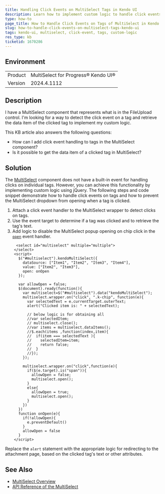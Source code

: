 ```yaml
---
title: Handling Click Events on MultiSelect Tags in Kendo UI
description: Learn how to implement custom logic to handle click events on tags within the MultiSelect component for Kendo UI.
type: how-to
page_title: How to Handle Click Events on Tags of MultiSelect in Kendo UI
slug: how-to-handle-click-events-on-multiselect-tags-kendo-ui
tags: kendo-ui, multiselect, click-event, tags, custom-logic
res_type: kb
ticketid: 1670286
---
```


## Environment

<table>
<tbody>
<tr>
<td>Product</td>
<td>MultiSelect for Progress® Kendo UI®</td>
</tr>
<tr>
<td>Version</td>
<td>2024.4.1112</td>
</tr>
</tbody>
</table>

## Description

I have a MultiSelect component that represents what is in the FileUpload control. I'm looking for a way to detect the click event on a tag and retrieve the data item of the clicked tag to implement my custom logic.

This KB article also answers the following questions:
- How can I add click event handling to tags in the MultiSelect component?
- Is it possible to get the data item of a clicked tag in MultiSelect?

## Solution

The [MultiSelect](https://demos.telerik.com/kendo-ui/multiselect/index) component does not have a built-in event for handling clicks on individual tags. However, you can achieve this functionality by implementing custom logic using jQuery. The following steps and code snippet demonstrate how to handle click events on tags and how to prevent the MultiSelect dropdown from opening when a tag is clicked.

1. Attach a click event handler to the MultiSelect wrapper to detect clicks on tags.
2. Use the event target to determine if a tag was clicked and to retrieve the tag's text.
3. Add logic to disable the MultiSelect popup opening on chip click in the [`open`](https://docs.telerik.com/kendo-ui/api/javascript/ui/multiselect/events/open) event handler.

```dojo
     <select id="multiselect" multiple="multiple">
    </select>
    <script>
      $("#multiselect").kendoMultiSelect({
        dataSource: ["Item1", "Item2", "Item3", "Item4"],
        value: ["Item2", "Item3"],
        open: onOpen
      });

      var allowOpen = false;
      $(document).ready(function(){
        var multiselect=$("#multiselect").data("kendoMultiSelect");
        multiselect.wrapper.on("click", ".k-chip", function(e){ 
          var selectedText = e.currentTarget.outerText;
          alert("Clicked item is: " + selectedText);

          // below logic is for obtaining all 
          //var selectedItem;
          // multiselect.close();
          //var items = multiselect.dataItems();
          //$.each(items ,function(index,item){
          //  if(item === selectedText ){
          //    selectedItem=item;
          //    return false;
          //  }
          //});
        });

        multiselect.wrapper.on("click",function(e){
          if($(e.target).is("span")){
            allowOpen = false;
            multiselect.open();
          }
          else{
            allowOpen = true;
            multiselect.open();
          }
        })
      })
      function onOpen(e){      
        if(!allowOpen){
          e.preventDefault()
        }
        allowOpen = false
      }
    </script>
```

Replace the `alert` statement with the appropriate logic for redirecting to the attachment page, based on the clicked tag's text or other attributes.

## See Also

- [MultiSelect Overview](https://docs.telerik.com/kendo-ui/controls/editors/multiselect/overview)
- [API Reference of the MultiSelect](https://docs.telerik.com/kendo-ui/api/javascript/ui/multiselect)

